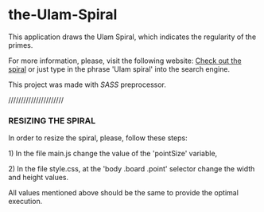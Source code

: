 # the-Ulam-Spiral
This application draws the Ulam Spiral, which indicates the regularity of the primes.

<p>For more information, please, visit the following website: <a href='https://en.wikipedia.org/wiki/Ulam_spiral'>Check out the spiral</a>
or just type in the phrase 'Ulam spiral' into the search engine.</p>

<p>This project was made with <em>SASS</em> preprocessor.</p>

//////////////////////
<h3>RESIZING THE SPIRAL</h3>
 <p>In order to resize the spiral, please, follow these steps:</p>
 <p>1) In the file main.js change the value of the 'pointSize' variable,</p>
 <p>2) In the file style.css, at the 'body .board .point' selector change the width and height values.</p>
 <p>All values mentioned above should be the same to provide the optimal execution.</p>
